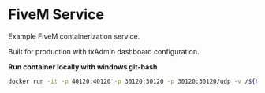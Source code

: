 # FiveM Service

Example FiveM containerization service.

Built for production with txAdmin dashboard configuration.

**Run container locally with windows git-bash**

```bash
docker run -it -p 40120:40120 -p 30120:30120 -p 30120:30120/udp -v /${PWD}/resources:/opt/cfx-server-data/resources /${PWD}/txData:/txData pw/fivem
```